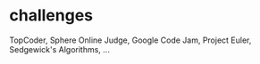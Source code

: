 challenges
==========

TopCoder, Sphere Online Judge, Google Code Jam, Project Euler, Sedgewick's Algorithms, ...